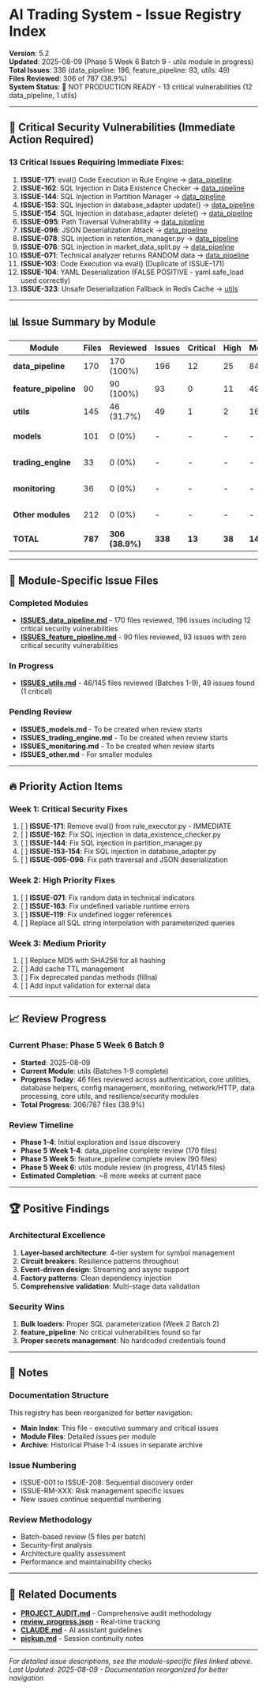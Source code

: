 # AI Trading System - Issue Registry Index

**Version**: 5.2  
**Updated**: 2025-08-09 (Phase 5 Week 6 Batch 9 - utils module in progress)  
**Total Issues**: 338 (data_pipeline: 196, feature_pipeline: 93, utils: 49)  
**Files Reviewed**: 306 of 787 (38.9%)  
**System Status**: 🔴 NOT PRODUCTION READY - 13 critical vulnerabilities (12 data_pipeline, 1 utils)

---

## 🚨 Critical Security Vulnerabilities (Immediate Action Required)

### 13 Critical Issues Requiring Immediate Fixes:

1. **ISSUE-171**: eval() Code Execution in Rule Engine → [data_pipeline](ISSUES_data_pipeline.md#issue-171-eval-code-execution-in-rule-engine)
2. **ISSUE-162**: SQL Injection in Data Existence Checker → [data_pipeline](ISSUES_data_pipeline.md#issue-162-sql-injection-in-data-existence-checker)
3. **ISSUE-144**: SQL Injection in Partition Manager → [data_pipeline](ISSUES_data_pipeline.md#issue-144-sql-injection-in-partition-manager)
4. **ISSUE-153**: SQL Injection in database_adapter update() → [data_pipeline](ISSUES_data_pipeline.md#issue-153-sql-injection-in-databaseadapterpy-update)
5. **ISSUE-154**: SQL Injection in database_adapter delete() → [data_pipeline](ISSUES_data_pipeline.md#issue-154-sql-injection-in-databaseadapterpy-delete)
6. **ISSUE-095**: Path Traversal Vulnerability → [data_pipeline](ISSUES_data_pipeline.md#issue-095-path-traversal-vulnerability)
7. **ISSUE-096**: JSON Deserialization Attack → [data_pipeline](ISSUES_data_pipeline.md#issue-096-json-deserialization-attack)
8. **ISSUE-078**: SQL injection in retention_manager.py → [data_pipeline](ISSUES_data_pipeline.md#issue-078-sql-injection-in-retention-managerpy)
9. **ISSUE-076**: SQL injection in market_data_split.py → [data_pipeline](ISSUES_data_pipeline.md#issue-076-sql-injection-in-market-data-splitpy)
10. **ISSUE-071**: Technical analyzer returns RANDOM data → [data_pipeline](ISSUES_data_pipeline.md#issue-071-technical-analyzer-returns-random-data)
11. **ISSUE-103**: Code Execution via eval() (Duplicate of ISSUE-171)
12. **ISSUE-104**: YAML Deserialization (FALSE POSITIVE - yaml.safe_load used correctly)
13. **ISSUE-323**: Unsafe Deserialization Fallback in Redis Cache → [utils](ISSUES_utils.md#issue-323-unsafe-deserialization-fallback)

---

## 📊 Issue Summary by Module

| Module | Files | Reviewed | Issues | Critical | High | Medium | Low | Status |
|--------|-------|----------|--------|----------|------|--------|-----|--------|
| **data_pipeline** | 170 | 170 (100%) | 196 | 12 | 25 | 84 | 75 | ✅ COMPLETE |
| **feature_pipeline** | 90 | 90 (100%) | 93 | 0 | 11 | 49 | 33 | ✅ COMPLETE |
| **utils** | 145 | 46 (31.7%) | 49 | 1 | 2 | 16 | 30 | 🔄 IN PROGRESS |
| **models** | 101 | 0 (0%) | - | - | - | - | - | ⏳ PENDING |
| **trading_engine** | 33 | 0 (0%) | - | - | - | - | - | ⏳ PENDING |
| **monitoring** | 36 | 0 (0%) | - | - | - | - | - | ⏳ PENDING |
| **Other modules** | 212 | 0 (0%) | - | - | - | - | - | ⏳ PENDING |
| **TOTAL** | **787** | **306 (38.9%)** | **338** | **13** | **38** | **149** | **138** | - |

---

## 📁 Module-Specific Issue Files

### Completed Modules
- **[ISSUES_data_pipeline.md](ISSUES_data_pipeline.md)** - 170 files reviewed, 196 issues including 12 critical security vulnerabilities
- **[ISSUES_feature_pipeline.md](ISSUES_feature_pipeline.md)** - 90 files reviewed, 93 issues with zero critical security vulnerabilities

### In Progress
- **[ISSUES_utils.md](ISSUES_utils.md)** - 46/145 files reviewed (Batches 1-9), 49 issues found (1 critical)

### Pending Review
- **ISSUES_models.md** - To be created when review starts
- **ISSUES_trading_engine.md** - To be created when review starts
- **ISSUES_monitoring.md** - To be created when review starts
- **ISSUES_other.md** - For smaller modules

---

## 🔥 Priority Action Items

### Week 1: Critical Security Fixes
1. [ ] **ISSUE-171**: Remove eval() from rule_executor.py - IMMEDIATE
2. [ ] **ISSUE-162**: Fix SQL injection in data_existence_checker.py
3. [ ] **ISSUE-144**: Fix SQL injection in partition_manager.py
4. [ ] **ISSUE-153-154**: Fix SQL injection in database_adapter.py
5. [ ] **ISSUE-095-096**: Fix path traversal and JSON deserialization

### Week 2: High Priority Fixes
1. [ ] **ISSUE-071**: Fix random data in technical indicators
2. [ ] **ISSUE-163**: Fix undefined variable runtime errors
3. [ ] **ISSUE-119**: Fix undefined logger references
4. [ ] Replace all SQL string interpolation with parameterized queries

### Week 3: Medium Priority
1. [ ] Replace MD5 with SHA256 for all hashing
2. [ ] Add cache TTL management
3. [ ] Fix deprecated pandas methods (fillna)
4. [ ] Add input validation for external data

---

## 📈 Review Progress

### Current Phase: Phase 5 Week 6 Batch 9
- **Started**: 2025-08-09  
- **Current Module**: utils (Batches 1-9 complete)
- **Progress Today**: 46 files reviewed across authentication, core utilities, database helpers, config management, monitoring, network/HTTP, data processing, core utils, and resilience/security modules
- **Total Progress**: 306/787 files (38.9%)

### Review Timeline
- **Phase 1-4**: Initial exploration and issue discovery
- **Phase 5 Week 1-4**: data_pipeline complete review (170 files)
- **Phase 5 Week 5**: feature_pipeline complete review (90 files)  
- **Phase 5 Week 6**: utils module review (in progress, 41/145 files)
- **Estimated Completion**: ~8 more weeks at current pace

---

## 🏆 Positive Findings

### Architectural Excellence
1. **Layer-based architecture**: 4-tier system for symbol management
2. **Circuit breakers**: Resilience patterns throughout
3. **Event-driven design**: Streaming and async support
4. **Factory patterns**: Clean dependency injection
5. **Comprehensive validation**: Multi-stage data validation

### Security Wins
1. **Bulk loaders**: Proper SQL parameterization (Week 2 Batch 2)
2. **feature_pipeline**: No critical vulnerabilities found so far
3. **Proper secrets management**: No hardcoded credentials found

---

## 📝 Notes

### Documentation Structure
This registry has been reorganized for better navigation:
- **Main Index**: This file - executive summary and critical issues
- **Module Files**: Detailed issues per module
- **Archive**: Historical Phase 1-4 issues in separate archive

### Issue Numbering
- ISSUE-001 to ISSUE-208: Sequential discovery order
- ISSUE-RM-XXX: Risk management specific issues
- New issues continue sequential numbering

### Review Methodology
- Batch-based review (5 files per batch)
- Security-first analysis
- Architecture quality assessment
- Performance and maintainability checks

---

## 🔗 Related Documents

- **[PROJECT_AUDIT.md](PROJECT_AUDIT.md)** - Comprehensive audit methodology
- **[review_progress.json](review_progress.json)** - Real-time tracking
- **[CLAUDE.md](CLAUDE.md)** - AI assistant guidelines
- **[pickup.md](pickup.md)** - Session continuity notes

---

*For detailed issue descriptions, see the module-specific files linked above.*
*Last Updated: 2025-08-09 - Documentation reorganized for better navigation*